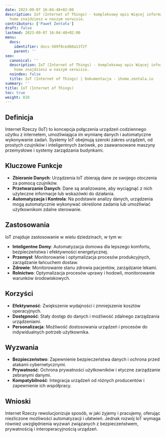 ```yaml
---
date: 2023-09-07 16:04:48+02:00
description: IoT (Internet of Things) - kompleksowy opis Więcej informacji na smart
  home znajdziesz w naszym serwisie.
contributors: ['Paweł Żentała']
draft: false
lastmod: 2023-09-07 16:04:48+02:00
menu:
  docs:
    identifier: docs-589f8ced60a13f2f
    parent: ''
seo:
  canonical: ''
  description: IoT (Internet of Things) - kompleksowy opis Więcej informacji na smart
    home znajdziesz w naszym serwisie.
  noindex: false
  title: IoT (Internet of Things) | Dokumentacja - ihome.zentala.io
summary: ''
title: IoT (Internet of Things)
toc: true
weight: 810
---
```



## Definicja

Internet Rzeczy (IoT) to koncepcja połączenia urządzeń codziennego użytku z internetem, umożliwiająca im wymianę danych i automatyczne wykonywanie zadań. Systemy IoT obejmują szeroki zakres urządzeń, od prostych czujników i inteligentnych żarówek, po zaawansowane maszyny przemysłowe i systemy zarządzania budynkami.

## Kluczowe Funkcje

- **Zbieranie Danych**: Urządzenia IoT zbierają dane ze swojego otoczenia za pomocą czujników.
- **Przetwarzanie Danych**: Dane są analizowane, aby wyciągnąć z nich użyteczne informacje lub wskazówki do działania.
- **Automatyzacja i Kontrola**: Na podstawie analizy danych, urządzenia mogą automatycznie wykonywać określone zadania lub umożliwiać użytkownikom zdalne sterowanie.

## Zastosowania

IoT znajduje zastosowanie w wielu dziedzinach, w tym w:

- **Inteligentne Domy**: Automatyzacja domowa dla lepszego komfortu, bezpieczeństwa i efektywności energetycznej.
- **Przemysł**: Monitorowanie i optymalizacja procesów produkcyjnych, zarządzanie łańcuchem dostaw.
- **Zdrowie**: Monitorowanie stanu zdrowia pacjentów, zarządzanie lekami.
- **Rolnictwo**: Optymalizacja procesów uprawy i hodowli, monitorowanie warunków środowiskowych.

## Korzyści

- **Efektywność**: Zwiększenie wydajności i zmniejszenie kosztów operacyjnych.
- **Dostępność**: Stały dostęp do danych i możliwość zdalnego zarządzania urządzeniami.
- **Personalizacja**: Możliwość dostosowania urządzeń i procesów do indywidualnych potrzeb użytkownika.

## Wyzwania

- **Bezpieczeństwo**: Zapewnienie bezpieczeństwa danych i ochrona przed atakami cybernetycznymi.
- **Prywatność**: Ochrona prywatności użytkowników i etyczne zarządzanie zebranymi danymi.
- **Kompatybilność**: Integracja urządzeń od różnych producentów i zapewnienie ich współpracy.

## Wnioski

Internet Rzeczy rewolucjonizuje sposób, w jaki żyjemy i pracujemy, oferując niezliczone możliwości automatyzacji i ułatwień. Jednak rozwój IoT wymaga również uwzględnienia wyzwań związanych z bezpieczeństwem, prywatnością i interoperacyjnością urządzeń.




